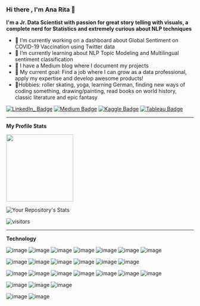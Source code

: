 
### Hi there , I'm Ana Rita 👋

**I'm a Jr. Data Scientist with passion for great story telling with visuals, a complete nerd for Statistics and extremely curious about NLP techniques**

- 🔭 I’m currently working on a dashboard about Global Sentiment on COVID-19 Vaccination using Twitter data 
- 🌱 I’m currently learning about NLP Topic Modeling and Multilingual sentiment classification 
- 📖 I have a Medium blog where I document my projects
- 🎯 My current goal: Find a job where I can grow as a data professional, apply my expertise and develop awesome products!
- 🌻Hobbies: roller skating, yoga, learning German, finding new ways of coding something,  drawing/painting, read books on world history, classic literature and epic fantasy 

[![LinkedIn_ Badge](https://img.shields.io/badge/LinkedIn-0077B5?style=for-the-badge&logo=linkedin&logoColor=white)](https://www.linkedin.com/in/ana-rita-santos) [![Medium Badge](	https://img.shields.io/badge/Medium-12100E?style=for-the-badge&logo=medium&logoColor=white)](https://medium.com/@anaritasantos)
[![Kaggle Badge](https://img.shields.io/badge/Kaggle-20BEFF?style=for-the-badge&logo=Kaggle&logoColor=white)](https://www.kaggle.com/aroliveirasantos)
[![Tableau Badge](https://img.shields.io/badge/Tableau-E97627?style=for-the-badge&logo=Tableau&logoColor=white)](https://public.tableau.com/app/profile/ana.rita.santos)

** **


**My Profile Stats**

<img height="180em" src="https://github-readme-stats.vercel.app/api?username=AnaRita93&show_icons=true&hide_border=true&&count_private=true&include_all_commits=true"/>

![Your Repository's Stats](https://github-readme-stats.vercel.app/api/top-langs/?username=AnaRita93&theme=blue-green)


![visitors](https://visitor-badge.glitch.me/badge?page_id=page.id)

** ** 
**Technology**

![image](https://img.shields.io/badge/R-276DC3?style=for-the-badge&logo=r&logoColor=white)
![image](https://img.shields.io/badge/Python-3776AB?style=for-the-badge&logo=python&logoColor=white)
![image](https://img.shields.io/badge/Pandas-2C2D72?style=for-the-badge&logo=pandas&logoColor=white)
![image](https://img.shields.io/badge/Plotly-239120?style=for-the-badge&logo=plotly&logoColor=white)
![image](https://img.shields.io/badge/Numpy-777BB4?style=for-the-badge&logo=numpy&logoColor=white)
![image](	https://img.shields.io/badge/scikit_learn-F7931E?style=for-the-badge&logo=scikit-learn&logoColor=white)
![image](https://img.shields.io/badge/TensorFlow-FF6F00?style=for-the-badge&logo=TensorFlow&logoColor=white)

![image](https://img.shields.io/badge/conda-342B029.svg?&style=for-the-badge&logo=anaconda&logoColor=white)
![image](	https://img.shields.io/badge/RStudio-75AADB?style=for-the-badge&logo=RStudio&logoColor=white)
![image](https://img.shields.io/badge/Jupyter-F37626.svg?&style=for-the-badge&logo=Jupyter&logoColor=white)
![image](https://img.shields.io/badge/Visual_Studio_Code-0078D4?style=for-the-badge&logo=visual%20studio%20code&logoColor=white)
![image](	https://img.shields.io/badge/PyCharm-000000.svg?&style=for-the-badge&logo=PyCharm&logoColor=white)
![image](	https://img.shields.io/badge/Colab-F9AB00?style=for-the-badge&logo=googlecolab&color=525252)

![image](https://img.shields.io/badge/Tableau-E97627?style=for-the-badge&logo=Tableau&logoColor=white)
![image](https://img.shields.io/badge/PostgreSQL-316192?style=for-the-badge&logo=postgresql&logoColor=white)
![image](https://img.shields.io/badge/MongoDB-4EA94B?style=for-the-badge&logo=mongodb&logoColor=white)
![image](https://img.shields.io/badge/SQLite-07405E?style=for-the-badge&logo=sqlite&logoColor=white)
![image](https://img.shields.io/badge/Amazon_AWS-FF9900?style=for-the-badge&logo=amazonaws&logoColor=white)
![image](https://img.shields.io/badge/Jira-0052CC?style=for-the-badge&logo=Jira&logoColor=white)
![image](https://img.shields.io/badge/Airflow-017CEE?style=for-the-badge&logo=Apache%20Airflow&logoColor=white)

![image](https://img.shields.io/badge/Ubuntu-E95420?style=for-the-badge&logo=ubuntu&logoColor=white)
![image](https://img.shields.io/badge/Git-F05032?style=for-the-badge&logo=git&logoColor=white)
![image](https://img.shields.io/badge/Docker-2CA5E0?style=for-the-badge&logo=docker&logoColor=white)

![image](https://img.shields.io/badge/Flask-000000?style=for-the-badge&logo=flask&logoColor=white)
![image](https://img.shields.io/badge/HTML5-E34F26?style=for-the-badge&logo=html5&logoColor=white)



<!--
**AnaRita93/AnaRita93** is a ✨ _special_ ✨ repository because its `README.md` (this file) appears on your GitHub profile.

Here are some ideas to get you started:

- 🔭 I’m currently working on ...
- 🌱 I’m currently learning ...
- 👯 I’m looking to collaborate on ...
- 🤔 I’m looking for help with ...
- 💬 Ask me about ...
- 📫 How to reach me: ...
- 😄 Pronouns: ...
- ⚡ Fun fact: ...
-->
